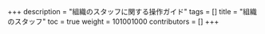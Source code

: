 +++
description = "組織のスタッフに関する操作ガイド"
tags = []
title = "組織のスタッフ"
toc = true
weight = 101001000
contributors = []
+++
